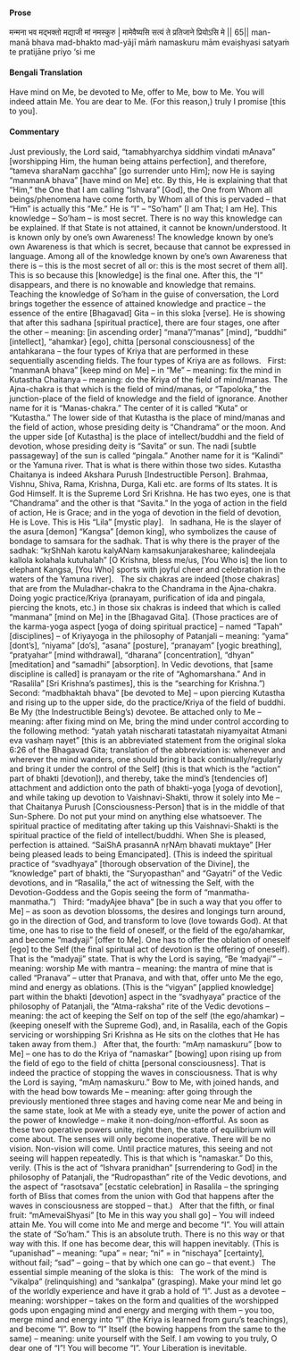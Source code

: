 #### Prose 

मन्मना भव मद्भक्तो मद्याजी मां नमस्कुरु |
मामेवैष्यसि सत्यं ते प्रतिजाने प्रियोऽसि मे || 65||
man-manā bhava mad-bhakto mad-yājī māṁ namaskuru
mām evaiṣhyasi satyaṁ te pratijāne priyo ‘si me

 #### Bengali Translation 

Have mind on Me, be devoted to Me, offer to Me, bow to Me. You will indeed attain Me. You are dear to Me. (For this reason,) truly I promise [this to you].

 #### Commentary 

Just previously, the Lord said, “tamabhyarchya siddhiṃ vindati mAnava” [worshipping Him, the human being attains perfection], and therefore, “tameva sharaNaṃ gacchha” [go surrender unto Him]; now He is saying “manmanA bhava” [have mind on Me] etc. By this, He is explaining that that “Him,” the One that I am calling “Ishvara” [God], the One from Whom all beings/phenomena have come forth, by Whom all of this is pervaded – that “Him” is actually this “Me.” He is “I” – “So’ham” [I am That; I am He]. This knowledge – So’ham – is most secret. There is no way this knowledge can be explained. If that State is not attained, it cannot be known/understood. It is known only by one’s own Awareness! The knowledge known by one’s own Awareness is that which is secret, because that cannot be expressed in language. Among all of the knowledge known by one’s own Awareness that there is – this is the most secret of all or: this is the most secret of them all]. This is so because this [knowledge] is the final one. After this, the “I” disappears, and there is no knowable and knowledge that remains.
 
Teaching the knowledge of So’ham in the guise of conversation, the Lord brings together the essence of attained knowledge and practice – the essence of the entire [Bhagavad] Gita – in this sloka [verse]. He is showing that after this sadhana [spiritual practice], there are four stages, one after the other – meaning: [in ascending order] “mana”/”manas” [mind], “buddhi” [intellect], “ahamkar} [ego], chitta [personal consciousness] of the antahkarana – the four types of Kriya that are performed in these sequentially ascending fields. The four types of Kriya are as follows.
 
First: “manmanA bhava” [keep mind on Me] – in “Me” – meaning: fix the mind in Kutastha Chaitanya – meaning: do the Kriya of the field of mind/manas. The Ajna-chakra is that which is the field of mind/manas, or “Tapoloka,” the junction-place of the field of knowledge and the field of ignorance. Another name for it is “Manas-chakra.” The center of it is called “Kuta” or “Kutastha.” The lower side of that Kutastha is the place of mind/manas and the field of action, whose presiding deity is “Chandrama” or the moon. And the upper side [of Kutastha] is the place of intellect/buddhi and the field of devotion, whose presiding deity is “Savita” or sun. The nadi [subtle passageway] of the sun is called “pingala.” Another name for it is “Kalindi” or the Yamuna river. That is what is there within those two sides. Kutastha Chaitanya is indeed Akshara Purush [Indestructible Person]. Brahmaa, Vishnu, Shiva, Rama, Krishna, Durga, Kali etc. are forms of Its states. It is God Himself. It is the Supreme Lord Sri Krishna. He has two eyes, one is that “Chandrama” and the other is that “Savita.” In the yoga of action in the field of action, He is Grace; and in the yoga of devotion in the field of devotion, He is Love. This is His “Lila” [mystic play].
 
In sadhana, He is the slayer of the asura [demon] “Kangsa” [demon king], who symbolizes the cause of bondage to samsara for the sadhak. That is why there is the prayer of the sadhak: “kṛShNah karotu kalyANaṃ kaṃsakunjarakesharee; kalindeejala kallola kolahala kutuhalah” [O Krishna, bless me/us, [You Who is] the lion to elephant Kangsa, [You Who] sports with joyful cheer and celebration in the waters of the Yamuna river].
 
The six chakras are indeed [those chakras] that are from the Muladhar-chakra to the Chandrama in the Ajna-chakra. Doing yogic practice/Kriya (pranayam, purification of ida and pingala, piercing the knots, etc.) in those six chakras is indeed that which is called “manmana” [mind on Me] in the [Bhagavad Gita]. (Those practices are of the karma-yoga aspect [yoga of doing spiritual practice] –  named “Tapah” [disciplines] – of Kriyayoga in the philosophy of Patanjali – meaning: “yama” [dont’s], “niyama” [do’s], “asana” [posture], “pranayam” [yogic breathing], “pratyahar” [mind withdrawal], “dharana” [concentration], “dhyan” [meditation] and “samadhi” [absorption]. In Vedic devotions, that [same discipline is called] is pranayam or the rite of “Aghomarshana.” And in “Rasalila” [Sri Krishna’s pastimes], this is the “searching for Krishna.”)
 
Second: “madbhaktah bhava” [be devoted to Me] – upon piercing Kutastha and rising up to the upper side, do the practice/Kriya of the field of buddhi. Be My (the Indestructible Being’s) devotee. Be attached only to Me – meaning: after fixing mind on Me, bring the mind under control according to the following method: “yatah yatah nischarati tatastatah niyamyaitat Atmani eva vashaṃ nayet” [this is an abbreviated statement from the original sloka 6:26 of the Bhagavad Gita; translation of the abbreviation is: whenever and wherever the mind wanders, one should bring it back continually/regularly and bring it under the control of the Self] (this is that which is the “action” part of bhakti [devotion]), and thereby, take the mind’s [tendencies of] attachment and addiction onto the path of bhakti-yoga [yoga of devotion], and while taking up devotion to Vaishnavi-Shakti, throw it solely into Me – that Chaitanya Purush [Consciousness-Person] that is in the middle of that Sun-Sphere. Do not put your mind on anything else whatsoever. The spiritual practice of meditating after taking up this Vaishnavi-Shakti is the spiritual practice of the field of intellect/buddhi. When She is pleased, perfection is attained. “SaiShA prasannA nṛNAṃ bhavati muktaye” [Her being pleased leads to being Emancipated]. (This is indeed the spiritual practice of “svadhyaya” [thorough observation of the Divine], the “knowledge” part of bhakti, the “Suryopasthan” and “Gayatri” of the Vedic devotions, and in “Rasalila,” the act of witnessing the Self, with the Devotion-Goddess and the Gopis seeing the form of “manmatha-manmatha.”)
 
Third: “madyAjee bhava” [be in such a way that you offer to Me] – as soon as devotion blossoms, the desires and longings turn around, go in the direction of God, and transform to love (love towards God). At that time, one has to rise to the field of oneself, or the field of the ego/ahamkar, and become “madyaji” [offer to Me]. One has to offer the oblation of oneself [ego] to the Self (the final spiritual act of devotion is the offering of oneself). That is the “madyaji” state. That is why the Lord is saying, “Be ‘madyaji’” – meaning: worship Me with mantra – meaning: the mantra of mine that is called “Pranava” – utter that Pranava, and with that, offer unto Me the ego, mind and energy as oblations. (This is the “vigyan” [applied knowledge] part within the bhakti [devotion] aspect in the “svadhyaya” practice of the philosophy of Patanjali, the “Atma-raksha” rite of the Vedic devotions – meaning: the act of keeping the Self on top of the self (the ego/ahamkar) – (keeping oneself with the Supreme God), and, in Rasalila, each of the Gopis servicing or worshipping Sri Krishna as He sits on the clothes that He has taken away from them.)
 
After that, the fourth: “mAṃ namaskuru” [bow to Me] – one has to do the Kriya of “namaskar” [bowing] upon rising up from the field of ego to the field of chitta [personal consciousness]. That is indeed the practice of stopping the waves in consciousness. That is why the Lord is saying, “mAṃ namaskuru.” Bow to Me, with joined hands, and with the head bow towards Me – meaning: after going through the previously mentioned three stages and having come near Me and being in the same state, look at Me with a steady eye, unite the power of action and the power of knowledge – make it non-doing/non-effortful. As soon as these two operative powers unite, right then, the state of equilibrium will come about. The senses will only become inoperative. There will be no vision. Non-vision will come. Until practice matures, this seeing and not seeing will happen repeatedly. This is that which is “namaskar.” Do this, verily. (This is the act of “Ishvara pranidhan” [surrendering to God] in the philosophy of Patanjali, the “Rudropasthan” rite of the Vedic devotions, and the aspect of “rasotsava” [ecstatic celebration] in Rasalila – the springing forth of Bliss that comes from the union with God that happens after the waves in consciousness are stopped – that.)
 
After that the fifth, or final fruit: “mAmevaiShyasi” [to Me in this way you shall go] – You will indeed attain Me. You will come into Me and merge and become “I”. You will attain the state of “So’ham.” This is an absolute truth. There is no this way or that way with this. If one has become dear, this will happen inevitably. (This is “upanishad” – meaning: “upa” = near; “ni” = in “nischaya” [certainty], without fail; “sad” – going – that by which one can go – that event.)
 
The essential simple meaning of the sloka is this:
 
The work of the mind is “vikalpa” (relinquishing) and “sankalpa” (grasping). Make your mind let go of the worldly experience and have it grab a hold of “I”. Just as a devotee – meaning: worshipper – takes on the form and qualities of the worshipped gods upon engaging mind and energy and merging with them – you too, merge mind and energy into “I” (the Kriya is learned from guru’s teachings), and become “I”. Bow to “I” Itself (the bowing happens from the same to the same) – meaning: unite yourself with the Self. I am vowing to you truly, O dear one of “I”!  You will become “I”. Your Liberation is inevitable.